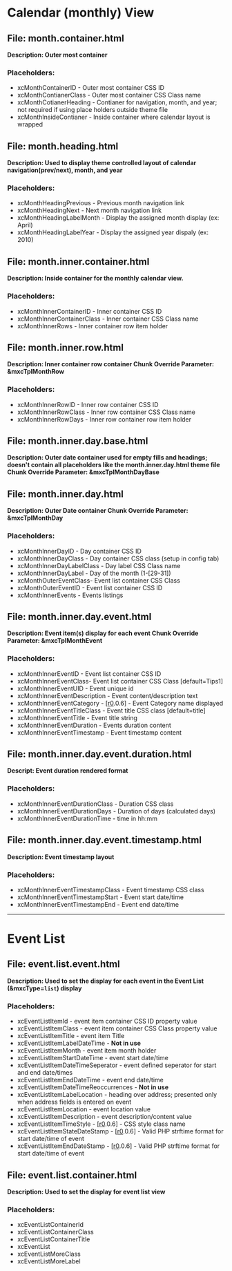 # Calendar (monthly) View #

## File: month.container.html ##
**Description: Outer most container**

### Placeholders: ###
  * xcMonthContainerID - Outer most container CSS ID
  * xcMonthContianerClass - Outer most container CSS Class name
  * xcMonthCotianerHeading - Contianer for navigation, month, and year; not required if using place holders outside theme file
  * xcMonthInsideContianer - Inside container where calendar layout is wrapped


## File: month.heading.html ##
**Description: Used to display theme controlled layout of calendar navigation(prev/next), month, and year**

### Placeholders: ###
  * xcMonthHeadingPrevious - Previous month navigation link
  * xcMonthHeadingNext - Next month navigation link
  * xcMonthHeadingLabelMonth - Display the assigned month display (ex: April)
  * xcMonthHeadingLabelYear - Display the assigned year dispaly (ex: 2010)



## File: month.inner.container.html ##
**Description: Inside container for the monthly calendar view.**

### Placeholders: ###
  * xcMonthInnerContainerID - Inner container CSS ID
  * xcMonthInnerContainerClass - Inner container CSS Class name
  * xcMonthInnerRows - Inner container row item holder



## File: month.inner.row.html ##
**Description: Inner container row container
Chunk Override Parameter: &mxcTplMonthRow**

### Placeholders: ###
  * xcMonthInnerRowID - Inner row container CSS ID
  * xcMonthInnerRowClass - Inner row container CSS Class name
  * xcMonthInnerRowDays - Inner row container row item holder


## File: month.inner.day.base.html ##
**Description: Outer date container used for empty fills and headings; doesn't contain all placeholders like the month.inner.day.html theme file
Chunk Override Parameter: &mxcTplMonthDayBase**


## File: month.inner.day.html ##
**Description: Outer Date container
Chunk Override Parameter: &mxcTplMonthDay**

### Placeholders: ###
  * xcMonthInnerDayID - Day container CSS ID
  * xcMonthInnerDayClass - Day container CSS class (setup in config tab)
  * xcMonthInnerDayLabelClass - Day label CSS Class name
  * xcMonthInnerDayLabel - Day of the month (1-[29-31])
  * xcMonthOuterEventClass- Event list container CSS Class
  * xcMonthOuterEventID - Event list container CSS ID
  * xcMonthInnerEvents - Events listings


## File: month.inner.day.event.html ##
**Description: Event item(s) display for each event
Chunk Override Parameter: &mxcTplMonthEvent**

### Placeholders: ###
  * xcMonthInnerEventID - Event list container CSS ID
  * xcMonthInnerEventClass- Event list container CSS Class [default=Tips1]
  * xcMonthInnerEventUID - Event unique id
  * xcMonthInnerEventDescription - Event content/description text
  * xcMonthInnerEventCategory - [[r0](https://code.google.com/p/mxcalendar/source/detail?r=0).0.6] - Event Category name displayed
  * xcMonthInnerEventTitleClass - Event title CSS class [default=title]
  * xcMonthInnerEventTitle - Event title string
  * xcMonthInnerEventDuration - Events duration content
  * xcMonthInnerEventTimestamp - Event timestamp content



## File: month.inner.day.event.duration.html ##
**Descript: Event duration rendered format**

### Placeholders: ###
  * xcMonthInnerEventDurationClass - Duration CSS class
  * xcMonthInnerEventDurationDays - Duration of days (calculated days)
  * xcMonthInnerEventDurationTime - time in hh:mm



## File: month.inner.day.event.timestamp.html ##
**Description: Event timestamp layout**

### Placeholders: ###
  * xcMonthInnerEventTimestampClass - Event timestamp CSS class
  * xcMonthInnerEventTimestampStart - Event start date/time
  * xcMonthInnerEventTimestampEnd - Event end date/time


---


# Event List #

## File: event.list.event.html ##
**Description: Used to set the display for each event in the Event List (&mxcType=`list`) display**

### Placeholders: ###
  * xcEventListItemId - event item container CSS ID property value
  * xcEventListItemClass - event item container CSS Class property value
  * xcEventListItemTitle - event item Title
  * xcEventListItemLabelDateTime - **Not in use**
  * xcEventListItemMonth - event item month holder
  * xcEventListItemStartDateTime - event start date/time
  * xcEventListItemDateTimeSeperator - event defined seperator for start and end date/times
  * xcEventListItemEndDateTime - event end date/time
  * xcEventListItemDateTimeReoccurrences - **Not in use**
  * xcEventListItemLabelLocation - heading over address; presented only when address fields is entered on event
  * xcEventListItemLocation - event location value
  * xcEventListItemDescription - event description/content value
  * xcEventListItemTimeStyle - [[r0](https://code.google.com/p/mxcalendar/source/detail?r=0).0.6] - CSS style class name
  * xcEventListItemStateDateStamp - [[r0](https://code.google.com/p/mxcalendar/source/detail?r=0).0.6] - Valid PHP strftime format for start date/time of event
  * xcEventListItemEndDateStamp - [[r0](https://code.google.com/p/mxcalendar/source/detail?r=0).0.6] - Valid PHP strftime format for start date/time of event


## File: event.list.container.html ##
**Description: Used to set the display for event list view**

### Placeholders: ###
  * xcEventListContainerId
  * xcEventListContainerClass
  * xcEventListContainerTitle
  * xcEventList
  * xcEventListMoreClass
  * xcEventListMoreLabel